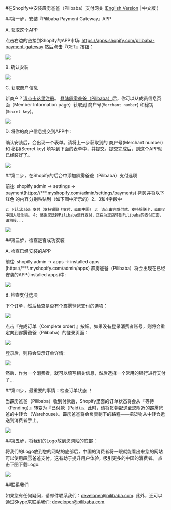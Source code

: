 #在Shopify中安装霹雳爸爸（Pilibaba）支付网关
([English Version](install-pilipay-in-shopify.html) | 中文版 )

##第一步，安装『Pilibaba Payment Gateway』APP

A. 获取这个APP

点击右边的链接到Shopify的APP市场:  https://apps.shopify.com/pilibaba-payment-gateway 然后点击『GET』按钮：


![](http://api.pilibaba.com/doc/img/pilipay-app.gif)

B. 确认安装

![](http://api.pilibaba.com/doc/img/shopify-install-pilipay-app-confirm.gif)

C. 获取商户信息

新商户？[请点击这里注册](http://en.pilibaba.com/regist)。 [登陆霹雳爸爸（Pilibaba）]((http://en.pilibaba.com/account/login))后，你可以从成员信息页面（Member Information page）获取到 商户号(`Merchant number`) 和秘钥(`Secret key`)。

![](http://api.pilibaba.com/doc/img/member-info-page-fields.jpg)

D. 将你的商户信息提交到APP中：

确认安装后，会出现一个表单。请将上一步获取到的 商户号(Merchant number) 和 秘钥(Secret key) 填写到下面的表单中，并提交。提交完成后，则这个APP就已经装好了。

 ![](http://api.pilibaba.com/doc/img/shopify-fill-merchant-info.jpg)

##第二步，在Shopify的后台中添加霹雳爸爸（Pilibaba）支付选项

 前往: shopify admin -> settings -> payment(https://***.myshopify.com/admin/settings/payments) 拷贝并将以下 红色 的内容分别粘贴到（如下图中所示的）2、3和4字段中

 `2: Pilibaba 支付（支持银联卡支付，直邮中国）`
 `3: 请点击完成付款，支持银联卡，直邮至中国大陆全境。`
 `4: 感谢您选择Pilibaba进行支付，正在为您跳转到Pilibaba的支付页面，请稍候...`

 ![](http://api.pilibaba.com/doc/img/shopify-payment-settings.gif)

##第三步，检查是否成功安装

 A. 检查已经安装的APP

 前往: shopify admin -> apps -> installed apps (https://***.myshopify.com/admin/apps) 霹雳爸爸（Pilibaba）将会出现在已经安装的APP(Installed apps)中:

 ![](http://api.pilibaba.com/doc/img/shopify-installed-apps.gif)

 B. 检查支付选项

 下个订单，然后检查是否有个霹雳爸爸支付的选项：

![](http://api.pilibaba.com/doc/img/shopify-payment-options.gif)

点击『完成订单（Complete order）』按钮。如果没有登录消费者账号，则将会重定向到霹雳爸爸（Pilibaba）的登录页面：

![](http://api.pilibaba.com/doc/img/pilibaba-customer-login.gif)

登录后，则将会显示订单详情:

![](http://api.pilibaba.com/doc/img/pilibaba-order.jpg)

然后，作为一个消费者，就可以填写相关信息，然后选择一个常用的银行进行支付了...

##第四步，最重要的事情：检查订单状态 ！

当霹雳爸爸（Pilibaba）收到付款后，Shopify里面的订单状态将会从『等待（Pending）』转变为『已付款（Paid）』。此时，请将货物配送至您附近的霹雳爸爸的中转仓（Warehouse）。霹雳爸爸将会负责剩下的路程——把货物从中转仓运送到消费者手上。

![](http://api.pilibaba.com/doc/img/shopify-orders-management.png)

##第五步，将我们的Logo放到您网站的底部：

将我们的Logo放到您的网站的底部后，中国的消费者将一眼就能看出来您的网站可以使用霹雳爸爸支付。这有助于提升用户体验，吸引更多的中国的消费者。 点击下图下载Logo:

![](http://api.pilibaba.com/doc/img/pilipay.svg)

##联系我们

如果您有任何疑问，请邮件联系我们：[developer@pilibaba.com](mailto:developer@pilibaba.com). 此外，还可以通过Skype来联系我们: developer@pilibaba.com.

